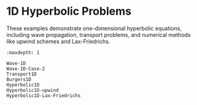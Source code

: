 # 1D Hyperbolic Problems

These examples demonstrate one-dimensional hyperbolic equations, including wave propagation, transport problems, and numerical methods like upwind schemes and Lax-Friedrichs.

```{toctree}
:maxdepth: 1

Wave-1D
Wave-1D-Case-2
Transport1D
Burgers1D
Hyperbolic1D
Hyperbolic1D-upwind
Hyperbolic1D-Lax-Friedrichs
``` 